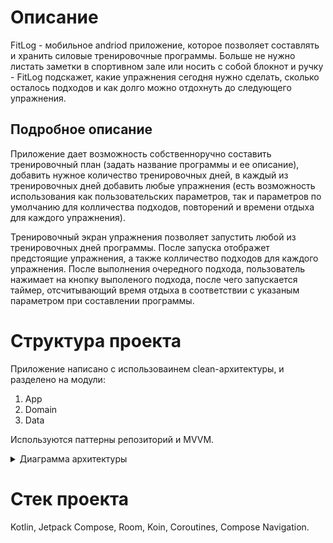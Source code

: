 # Описание
FitLog - мобильное andriod приложение, которое позволяет составлять и хранить силовые тренировочные программы. Больше не нужно листать заметки в спортивном зале или носить с собой блокнот и ручку - FitLog подскажет, какие упражнения сегодня нужно сделать, сколько осталось подходов и как долго можно отдохнуть до следующего упражнения.
## Подробное описание
Приложение дает возможность собственноручно составить тренировочный план (задать название программы и ее описание), добавить нужное количество тренировочных дней, в каждый из тренировочных дней добавить любые упражнения (есть возможность использования как пользовательских параметров, так и параметров по умолчанию для колличества подходов, повторений и времени отдыха для каждого упражнения).

Тренировочный экран упражнения позволяет запустить любой из тренировочных дней программы. После запуска отображет предстоящие упражнения, а также колличество подходов для каждого упражнения. После выполнения очередного подхода, пользователь нажимает на кнопку выполеного подхода, после чего запускается таймер, отсчитывающий время отдыха в соответствии с указаным параметром при составлении программы.
# Структура проекта
Приложение написано с использоваинем clean-архитектуры, и разделено на модули:
1. App
2. Domain
3. Data

Используются паттерны репозиторий и MVVM.
<details>
  <summary>Диаграмма архитектуры</summary>
    
![Диаграмма архитектуры](pictures/diagram.png)
</details>

# Стек проекта
Kotlin, Jetpack Compose, Room, Koin, Coroutines, Compose Navigation.

